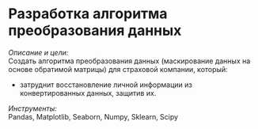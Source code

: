 # Разработка алгоритма преобразования данных

*Описание и цели:*  
Создать алгоритма преобразования данных (маскирование данных на основе обратимой матрицы) для страховой компании, который:
- затруднит восстановление личной информации из конвертированных данных, защитив их.

*Инструменты:*  
Pandas, Matplotlib, Seaborn, Numpy, Sklearn, Scipy
